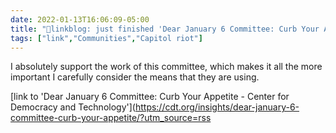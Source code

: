 ```yaml
---
date: 2022-01-13T16:06:09-05:00
title: "🔗linkblog: just finished 'Dear January 6 Committee: Curb Your Appetite - Center for Democracy and Technology'"
tags: ["link","Communities","Capitol riot"]
---
```

I absolutely support the work of this committee, which makes it all the more important I carefully consider the means that they are using.
 
[link to 'Dear January 6 Committee: Curb Your Appetite - Center for Democracy and Technology'](https://cdt.org/insights/dear-january-6-committee-curb-your-appetite/?utm_source=rss
